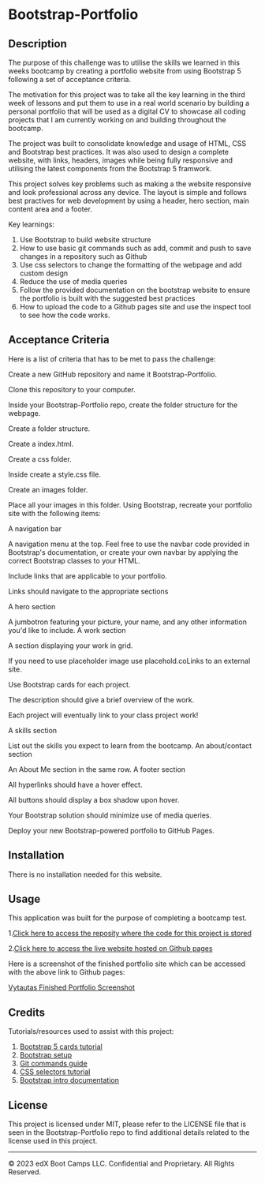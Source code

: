 # Bootstrap-Portfolio

## Description 
The purpose of this challenge was to utilise the skills we learned in this weeks bootcamp by creating a portfolio website from using Bootstrap 5 following a set of acceptance criteria.

The motivation for this project was to take all the key learning in the third week of lessons and put them to use in a real world scenario by building a personal portfolio that will be used as a digital CV to showcase all coding projects that I am currently working on and building throughout the bootcamp.

The project was built to consolidate knowledge and usage of HTML, CSS and Bootstrap best practices. It was also used to design a complete website, with links, headers, images while being fully responsive and utilising the latest components from the Bootstrap 5 framwork.

This project solves key problems such as making a the website responsive and look professional across any device. The layout is simple and follows best practives for web development by using a header, hero section, main content area and a footer. 

Key learnings: 

1. Use Bootstrap to build website structure
2. How to use basic git commands such as add, commit and push to save changes in a repository such as Github
3. Use css selectors to change the formatting of the webpage and add custom design
4. Reduce the use of media queries
5. Follow the provided documentation on the bootstrap website to ensure the portfolio is built with the suggested best practices
6. How to upload the code to a Github pages site and use the inspect tool to see how the code works.

## Acceptance Criteria

Here is a list of criteria that has to be met to pass the challenge: 

Create a new GitHub repository and name it Bootstrap-Portfolio.

Clone this repository to your computer.

Inside your Bootstrap-Portfolio repo, create the folder structure for the webpage.

Create a folder structure.

Create a index.html.

Create a css folder.

Inside create a style.css file.

Create an images folder.

Place all your images in this folder.
Using Bootstrap, recreate your portfolio site with the following items:

A navigation bar

A navigation menu at the top. Feel free to use the navbar code provided in Bootstrap's documentation, or create your own navbar by applying the correct Bootstrap classes to your HTML.

Include links that are applicable to your portfolio.

Links should navigate to the appropriate sections

A hero section

A jumbotron featuring your picture, your name, and any other information you'd like to include.
A work section

A section displaying your work in grid.

If you need to use placeholder image use placehold.coLinks to an external site.

Use Bootstrap cards for each project.

The description should give a brief overview of the work.

Each project will eventually link to your class project work!

A skills section

List out the skills you expect to learn from the bootcamp.
An about/contact section

An About Me section in the same row.
A footer section

All hyperlinks should have a hover effect.

All buttons should display a box shadow upon hover.

Your Bootstrap solution should minimize use of media queries.

Deploy your new Bootstrap-powered portfolio to GitHub Pages.


## Installation

There is no installation needed for this website.

## Usage 
This application was built for the purpose of completing a bootcamp test. 

1.[Click here to access the reposity where the code for this project is stored](https://github.com/vytautastv/Bootstrap-Portfolio)

2.[Click here to access the live website hosted on Github pages](https://vytautastv.github.io/Bootstrap-Portfolio/)

Here is a screenshot of the finished portfolio site which can be accessed with the above link to Github pages: 

[Vytautas Finished Portfolio Screenshot](./images/portfolioScreenshot.png)

## Credits

Tutorials/resources used to assist with this project:

1. [Bootstrap 5 cards tutorial](https://www.youtube.com/watch?v=NRoET8-8cbw&ab_channel=NetNinja)
2. [Bootstrap setup](https://www.youtube.com/watch?v=O_9u1P5YjVc&ab_channel=NetNinja)
3. [Git commands guide](https://youtu.be/mJ-qvsxPHpY?si=hrjrNl7UcZ7e6aFs)
4. [CSS selectors tutorial](https://youtu.be/l1mER1bV0N0?si=bpEWtqXew2Lxo7eU)
5. [Bootstrap intro documentation](https://getbootstrap.com/docs/5.2/getting-started/introduction/)

## License
This project is licensed under MIT, please refer to the LICENSE file that is seen in the Bootstrap-Portfolio repo to find additional details related to the license used in this project.

---


© 2023 edX Boot Camps LLC. Confidential and Proprietary. All Rights Reserved.
